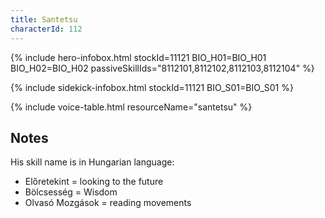 ```yaml
---
title: Santetsu
characterId: 112
---
```


{% include hero-infobox.html stockId=11121 BIO_H01=BIO_H01 BIO_H02=BIO_H02 passiveSkillIds="8112101,8112102,8112103,8112104" %}

{% include sidekick-infobox.html stockId=11121 BIO_S01=BIO_S01 %}

{% include voice-table.html resourceName="santetsu"
%}

## Notes

His skill name is in Hungarian language:
 - Előretekint = looking to the future
 - Bölcsesség = Wisdom
 - Olvasó Mozgások = reading movements
